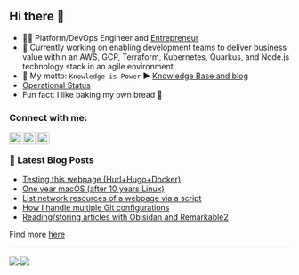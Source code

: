 ## Hi there 👋

- :man_office_worker: Platform/DevOps Engineer and [Entrepreneur](https://mijope.de)
- 🔨 Currently working on enabling development teams to deliver business value within an AWS, GCP, Terraform, Kubernetes, Quarkus, and Node.js technology stack in an agile environment
- 💯 My motto: `Knowledge is Power` ▶️ [Knowledge Base and blog](https://rootknecht.net/)
- [Operational Status](https://allaman.github.io/status/)
- Fun fact: I like baking my own bread 🍞

### Connect with me:

[<img align="left" alt="linkedin | LinkedIn" width="22px" src="https://cdn.jsdelivr.net/npm/simple-icons@v3/icons/linkedin.svg" />][linkedin]
[<img align="left" alt="xing | Instagram" width="22px" src="https://cdn.jsdelivr.net/npm/simple-icons@v3/icons/xing.svg" />][xing]
[<img align="left" alt="allamann | Twitter" width="22px" src="https://cdn.jsdelivr.net/npm/simple-icons@v3/icons/twitter.svg" />][twitter]

<br />

### 📕 Latest Blog Posts

<!-- BLOG-POST-LIST:START -->
- [Testing this webpage &lpar;Hurl+Hugo+Docker&rpar;](https://rootknecht.net/blog/testing-homepage/)
- [One year macOS &lpar;after 10 years Linux&rpar;](https://rootknecht.net/blog/one-year-mac/)
- [List network resources of a webpage via a script](https://rootknecht.net/blog/network-resources/)
- [How I handle multiple Git configurations](https://rootknecht.net/blog/handling-git-configs/)
- [Reading/storing articles with Obisidan and Remarkable2](https://rootknecht.net/blog/article-workflow/)
<!-- BLOG-POST-LIST:END -->

Find more [here](https://rootknecht.net/blog/)

---

<a href="https://github.com/anuraghazra/github-readme-stats">
  <img align="center" src="https://github-readme-stats.vercel.app/api/top-langs/?username=allaman&langs_count=10&layout=compact&theme=tokyonight&hide_title=true&exclude_repo=" />
</a>
<a href="https://github.com/anuraghazra/github-readme-stats">
  <img align="center" src="https://github-readme-stats.vercel.app/api?username=allaman&count_private=true&show_icons=true&theme=tokyonight&hide_rank=true&hide_title=true" />
</a>

[twitter]: https://twitter.com/@allamann
[linkedin]: https://www.linkedin.com/in/michael-peter-4aa918107/
[xing]: https://www.xing.com/profile/Michael_Peter94/
